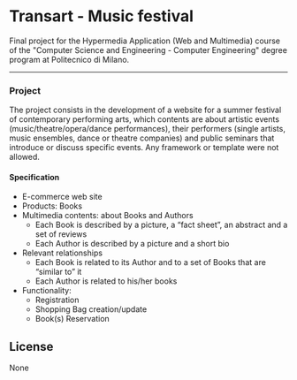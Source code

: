 # Transart - Music festival
Final project for the Hypermedia Application (Web and Multimedia) course of the "Computer Science and Engineering - Computer Engineering" degree program at Politecnico di Milano.

---
### Project
The project consists in the development of a website for a summer festival of contemporary performing arts, which contents are about artistic events (music/theatre/opera/dance performances), their performers (single artists, music ensembles, dance or theatre companies) and public seminars that introduce or discuss specific events.
Any framework or template were not allowed.

#### Specification
- E-commerce web site
- Products: Books
- Multimedia contents: about Books and Authors
    - Each Book is described by a picture, a “fact sheet”, an abstract and a set of reviews
    - Each Author is described by a picture and a short bio
- Relevant relationships
    - Each Book is related to its Author and to a set of Books that are “similar to” it
    - Each Author is related to his/her books
- Functionality:
    - Registration
    - Shopping Bag creation/update
    - Book(s) Reservation

## License

None
